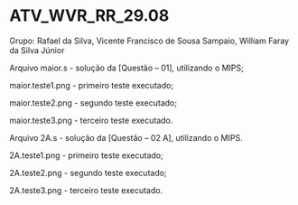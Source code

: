 # ATV_WVR_RR_29.08

Grupo: Rafael da Silva, Vicente Francisco de Sousa Sampaio, William Faray da Silva Júnior


Arquivo maior.s  - solução da [Questão – 01], utilizando o MIPS; 

maior.teste1.png - primeiro teste executado;

maior.teste2.png - segundo teste executado;

maior.teste3.png - terceiro teste executado.	

Arquivo 2A.s - solução da [Questão – 02 A], utilizando o MIPS.

2A.teste1.png - primeiro teste executado;

2A.teste2.png - segundo teste executado;

2A.teste3.png - terceiro teste executado.

